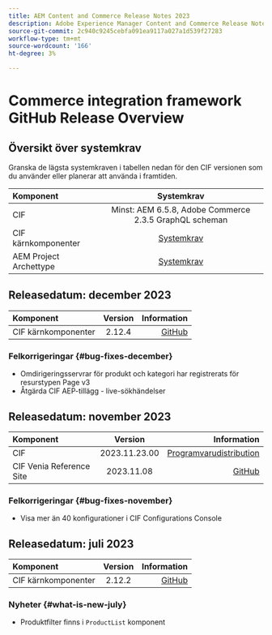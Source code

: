 ```yaml
---
title: AEM Content and Commerce Release Notes 2023
description: Adobe Experience Manager Content and Commerce Release Notes 2023.
source-git-commit: 2c940c9245cebfa091ea9117a027a1d539f27283
workflow-type: tm+mt
source-wordcount: '166'
ht-degree: 3%

---
```


# Commerce integration framework GitHub Release Overview

## Översikt över systemkrav

Granska de lägsta systemkraven i tabellen nedan för den CIF versionen som du använder eller planerar att använda i framtiden.

| Komponent | Systemkrav |
|:-------|:-----------------------------------------------------------------------------------------------:|
| CIF | Minst: AEM 6.5.8, Adobe Commerce 2.3.5 GraphQL scheman |
| CIF kärnkomponenter | [Systemkrav](https://github.com/adobe/aem-core-cif-components/blob/master/VERSIONS.md) |
| AEM Project Archettype | [Systemkrav](https://github.com/adobe/aem-project-archetype/blob/master/VERSIONS.md) |

## Releasedatum: december 2023

| Komponent | Version | Information |
|:-------|:-------:|-----------------------------------------------------------------------------------------------------------:|
| CIF kärnkomponenter | 2.12.4 | [GitHub](https://github.com/adobe/aem-core-cif-components/releases/tag/core-cif-components-reactor-2.12.4) |

### Felkorrigeringar {#bug-fixes-december}

* Omdirigeringsservrar för produkt och kategori har registrerats för resurstypen Page v3
* Åtgärda CIF AEP-tillägg - live-sökhändelser

## Releasedatum: november 2023

| Komponent | Version | Information |
|:-------|:-------------:|----------------------------------------------------------------------------------------------------------------------------------------------------------------------------------------------------------------------------------------------------:|
| CIF | 2023.11.23.00 | [Programvarudistribution](https://experience.adobe.com/#/downloads/content/software-distribution/en/aem.html?package=%2Fcontent%2Fsoftware-distribution%2Fen%2Fdetails.html%2Fcontent%2Fdam%2Faem%2Fpublic%2Faem-commerce-addon-65-2023.11.23.00.zip) |
| CIF Venia Reference Site | 2023.11.08 | [GitHub](https://github.com/adobe/aem-cif-guides-venia/releases/tag/venia-2023.11.08) |

### Felkorrigeringar {#bug-fixes-november}

* Visa mer än 40 konfigurationer i CIF Configurations Console

## Releasedatum: juli 2023

| Komponent | Version | Information |
|:-------|:-------:|--------------------------------------------------------------------------------------------------------------:|
| CIF kärnkomponenter | 2.12.2 | [GitHub](https://github.com/adobe/aem-core-cif-components/releases/tag/core-cif-components-reactor-2.12.2) |

### Nyheter {#what-is-new-july}

* Produktfilter finns i `ProductList` komponent
